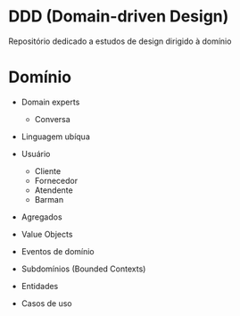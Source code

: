 # DDD (Domain-driven Design)

Repositório dedicado a estudos de design dirigido à domínio

# Domínio

- Domain experts
  - Conversa
- Linguagem ubíqua

- Usuário
  - Cliente
  - Fornecedor 
  - Atendente
  - Barman

- Agregados
- Value Objects
- Eventos de domínio
- Subdomínios (Bounded Contexts)
- Entidades
- Casos de uso